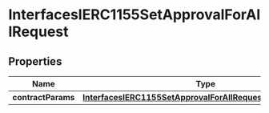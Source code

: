 

# InterfacesIERC1155SetApprovalForAllRequest

## Properties

Name | Type | Description | Notes
------------ | ------------- | ------------- | -------------
**contractParams** | [**InterfacesIERC1155SetApprovalForAllRequestContractParams**](InterfacesIERC1155SetApprovalForAllRequestContractParams.md) |  | 




